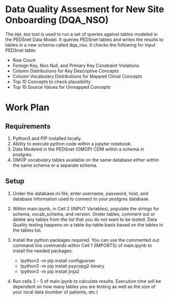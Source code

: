 # Data Quality Assesment for New Site Onboarding (DQA_NSO)

The `DQA_NSO` tool is used to run a set of queries against tables modeled in the PEDSnet Data Model. It queries PEDSnet tables and writes the results to tables in a new schema called dqa_nso. It checks the following for input PEDSnet table:

* Row Count
* Foreign Key, Non Null, and Primary Key Constraint Violations
* Column Distributions for Key Descriptive Concepts
* Column Vocabulary Distributions for Mapped Clinial Concepts
* Top 10 Concepts to check plausibility 
* Top 10 Source Values for Unmapped Concepts

# Work Plan

## Requirements
1. Python3 and PIP installed locally.
2. Ability to execute python code within a jupyter notebook.
3. Data Modeled in the PEDSnet (OMOP) CDM within a schema in postgres.
4. OMOP vocabulary tables available on the same database either within the same schema or a separate schema.

## Setup
1. Under the database.ini file, enter username, password, host, and database information used to connect to your postgres database.

2. Within main.ipynb, in Cell 2 (INPUT Variables), populate the strings for schema, vocab_schema, and version. Under tables, comment out or delete any tables from the list that you do not want to be tested. Data Quality testing happens on a table-by-table basis based on the tables in the tables list.

3. Install the python packages required. You can use the commented out command line commands within Cell 1 (IMPORTS) of main.ipynb to install the needed packages:
	* !python3 -m pip install configparser
	* !python3 -m pip install psycopg2-binary
	* !python3 -m pip install jinja2

4. Run cells 2 - 5 of main.ipynb to calculate results. Execution time will be dependent on how many tables you are testing as well as the size of your local data (number of patients, etc.)
